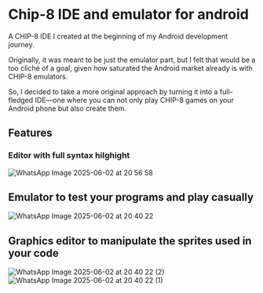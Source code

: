 # Chip-8 IDE and emulator for android

A CHIP-8 IDE I created at the beginning of my Android development journey.

Originally, it was meant to be just the emulator part, but I felt that would be a too cliché of a goal, given how saturated the Android market already is with CHIP-8 emulators.

So, I decided to take a more original approach by turning it into a full-fledged IDE—one where you can not only play CHIP-8 games on your Android phone but also create them.

## Features

### Editor with full syntax hilghight
![WhatsApp Image 2025-06-02 at 20 56 58](https://github.com/user-attachments/assets/d9bca17a-892a-416e-a025-463f94635c8d)


## Emulator to test your programs and play casually
![WhatsApp Image 2025-06-02 at 20 40 22](https://github.com/user-attachments/assets/195ef02a-1cac-43d7-89c6-e3cef4b2cd1b)


## Graphics editor to manipulate the sprites used in your code
![WhatsApp Image 2025-06-02 at 20 40 22 (2)](https://github.com/user-attachments/assets/3e784f4f-44cb-4f8a-8cc6-1c48ec6b20f6)
![WhatsApp Image 2025-06-02 at 20 40 22 (1)](https://github.com/user-attachments/assets/5e5e2ce0-e170-4bd6-aa4f-db6b9a9da736)

